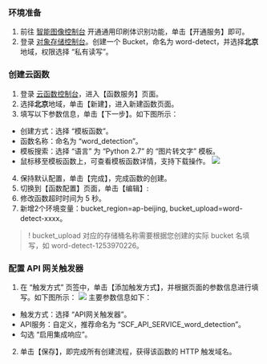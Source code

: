 ### 环境准备
1. 前往 [智能图像控制台](https://console.cloud.tencent.com/ai/ocr/general) 开通通用印刷体识别功能，单击【开通服务】即可。
2. 登录 [对象存储控制台](https://console.cloud.tencent.com/cos)。创建一个 Bucket，命名为 word-detect，并选择**北京**地域，权限选择 “私有读写”。

### 创建云函数
1. 登录 [云函数控制台](https://console.cloud.tencent.com/scf/list?rid=8&ns=default)，进入【函数服务】页面。
2. 选择**北京**地域，单击【新建】，进入新建函数页面。
3. 填写以下参数信息，单击【下一步】。如下图所示：
 - 创建方式：选择 “模板函数”。
 - 函数名称：命名为 “word_detection”。
 - 模板搜索：选择 “语言” 为 “Python 2.7” 的 “图片转文字” 模板。
 - 鼠标移至模板函数上，可查看模板函数详情，支持下载操作。
 ![](https://main.qcloudimg.com/raw/404d9ebf4024af895b9198159c9bfdf3.jpg) 
4. 保持默认配置，单击【完成】，完成函数的创建。
5. 切换到【函数配置】页面，单击【编辑】:
6. 修改函数超时时间为 5 秒。
7. 新增2个环境变量：bucket_region=ap-beijing, bucket_upload=word-detect-xxxx。
>! bucket_upload 对应的存储桶名称需要根据您创建的实际 bucket 名填写，如 word-detect-1253970226。

### 配置 API 网关触发器
1. 在 “触发方式” 页签中，单击【添加触发方式】，并根据页面的参数信息进行填写。如下图所示：
![](https://main.qcloudimg.com/raw/68a0d7f035f882d4f753819353ec7568.jpg)
主要参数信息如下：
 - 触发方式：选择 “API网关触发器”。
 - API服务：自定义，推荐命名为 “SCF_API_SERVICE_word_detection”。
 - 勾选 “启用集成响应”。
2. 单击【保存】，即完成所有创建流程，获得该函数的 HTTP 触发域名。
